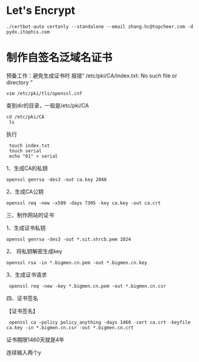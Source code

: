 # Let's Encrypt


```
./certbot-auto certonly --standalone --email zhang.hc@topcheer.com -d pydx.itophis.com
```
# 制作自签名泛域名证书

 预备工作：避免生成证书时 报错“ /etc/pki/CA/index.txt: No such file or directory ”

```
vim /etc/pki/tls/openssl.cnf 
```

 查到dir的目录，一般是/etc/pki/CA

```
cd /etc/pki/CA 
 ls
```
执行 
```
 touch index.txt 
 touch serial 
 echo "01" > serial
 ```
 
 1、生成CA的私钥 
``` 
openssl genrsa -des3 -out ca.key 2048 
```
 2、生成CA公钥 
```
openssl req -new -x509 -days 7305 -key ca.key -out ca.crt 
```
 三、制作网站的证书

1、生成证书私钥 

```
openssl genrsa -des3 -out *.sit.shrcb.pem 1024 
``` 

2、 将私钥解密生成key 
```
openssl rsa -in *.bigmen.cn.pem -out *.bigmen.cn.key
```
3、生成证书请求 

```
 openssl req -new -key *.bigmen.cn.pem -out *.bigmen.cn.csr
```
四、证书签名

【证书签名】 
```
 openssl ca -policy policy_anything -days 1460 -cert ca.crt -keyfile ca.key -in *.bigmen.cn.csr -out *.bigmen.cn.crt 
```
 证书期限1460天就是4年 

 连续输入两个y
